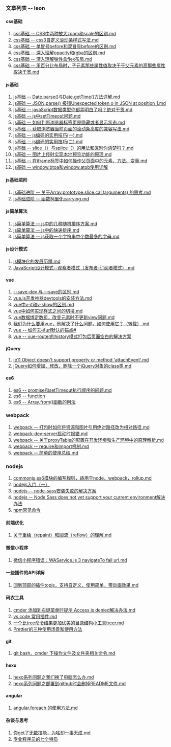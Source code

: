 ### 文章列表 -- leon


#### css基础
1. [css基础 -- CSS中两种放大zoom和scale的区别.md](https://github.com/LeonWuV/FE-blog-repository/blob/master/css%E5%9F%BA%E7%A1%80/CSS%E4%B8%AD%E4%B8%A4%E7%A7%8D%E6%94%BE%E5%A4%A7zoom%E5%92%8Cscale%E7%9A%84%E5%8C%BA%E5%88%AB.md)
2. [css基础 -- css3自定义滚动条样式写法.md](https://github.com/LeonWuV/FE-blog-repository/blob/master/css%E5%9F%BA%E7%A1%80/css3%E8%87%AA%E5%AE%9A%E4%B9%89%E6%BB%9A%E5%8A%A8%E6%9D%A1%E6%A0%B7%E5%BC%8F%E5%86%99%E6%B3%95.md)
3. [css基础 -- 单冒号before和双冒号before的区别.md](https://github.com/LeonWuV/FE-blog-repository/blob/master/css%E5%9F%BA%E7%A1%80/css%E5%9F%BA%E7%A1%80--%E5%8D%95%E5%86%92%E5%8F%B7before%E5%92%8C%E5%8F%8C%E5%86%92%E5%8F%B7before%E7%9A%84%E5%8C%BA%E5%88%AB.md)
4. [css基础 -- 深入理解opacity和rgba的区别.md](https://github.com/LeonWuV/FE-blog-repository/blob/master/css%E5%9F%BA%E7%A1%80/css%E5%9F%BA%E7%A1%80--%E6%B7%B1%E5%85%A5%E7%90%86%E8%A7%A3opacity%E5%92%8Crgba%E7%9A%84%E5%8C%BA%E5%88%AB.md)
5. [css基础 -- 深入理解弹性盒flex布局.md](https://github.com/LeonWuV/FE-blog-repository/blob/master/css%E5%9F%BA%E7%A1%80/%E6%B7%B1%E5%85%A5%E7%90%86%E8%A7%A3%E5%BC%B9%E6%80%A7%E7%9B%92flex%E5%B8%83%E5%B1%80.md)
6. [css基础 -- 用百分比布局时，子元素那些属性值取决于于父元素的高那些属性取决于宽.md](https://github.com/LeonWuV/FE-blog-repository/blob/master/css%E5%9F%BA%E7%A1%80/%E7%94%A8%E7%99%BE%E5%88%86%E6%AF%94%E5%B8%83%E5%B1%80%E6%97%B6%EF%BC%8C%E5%AD%90%E5%85%83%E7%B4%A0%E9%82%A3%E4%BA%9B%E5%B1%9E%E6%80%A7%E5%80%BC%E5%8F%96%E5%86%B3%E4%BA%8E%E4%BA%8E%E7%88%B6%E5%85%83%E7%B4%A0%E7%9A%84%E9%AB%98%E9%82%A3%E4%BA%9B%E5%B1%9E%E6%80%A7%E5%8F%96%E5%86%B3%E4%BA%8E%E5%AE%BD.md)


#### js基础
1. [js基础 -- Date.parse()与Date.getTime()方法详解.md](https://github.com/LeonWuV/FE-blog-repository/blob/master/js%E5%9F%BA%E7%A1%80/Date.parse()%E4%B8%8EDate.getTime()%E6%96%B9%E6%B3%95%E8%AF%A6%E8%A7%A3.md)
2. [js基础 -- JSON.parse() 报错Unexpected token o in JSON at position 1.md](https://github.com/LeonWuV/FE-blog-repository/blob/master/js%E5%9F%BA%E7%A1%80/JSON.parse()%20%E6%8A%A5%E9%94%99Unexpected%20token%20o%20in%20JSON%20at%20position%201.md)
3. [js基础 -- javaScript数据类型你都弄明白了吗？绝对干货.md](https://github.com/LeonWuV/FE-blog-repository/blob/master/js%E5%9F%BA%E7%A1%80/javaScript%E6%95%B0%E6%8D%AE%E7%B1%BB%E5%9E%8B%E4%BD%A0%E9%83%BD%E5%BC%84%E6%98%8E%E7%99%BD%E4%BA%86%E5%90%97%EF%BC%9F%E7%BB%9D%E5%AF%B9%E5%B9%B2%E8%B4%A7.md)
4. [js基础 -- js中setTimeout问题.md](https://github.com/LeonWuV/FE-blog-repository/blob/master/js%E5%9F%BA%E7%A1%80/js%E5%9F%BA%E7%A1%80--setTimeout%E9%97%AE%E9%A2%98.md)
5. [js基础 -- 如何判断浏览器标签页是隐藏或者显示状态.md](https://github.com/LeonWuV/FE-blog-repository/blob/master/js%E5%9F%BA%E7%A1%80/js%E5%9F%BA%E7%A1%80--%E5%A6%82%E4%BD%95%E5%88%A4%E6%96%AD%E6%B5%8F%E8%A7%88%E5%99%A8%E6%A0%87%E7%AD%BE%E9%A1%B5%E6%98%AF%E9%9A%90%E8%97%8F%E6%88%96%E8%80%85%E6%98%BE%E7%A4%BA%E7%8A%B6%E6%80%81.md)
6. [js基础 -- 获取浏览器当前页面的滚动条高度的兼容写法.md](https://github.com/LeonWuV/FE-blog-repository/blob/master/js%E5%9F%BA%E7%A1%80/js%E5%9F%BA%E7%A1%80--%E8%8E%B7%E5%8F%96%E6%B5%8F%E8%A7%88%E5%99%A8%E5%BD%93%E5%89%8D%E9%A1%B5%E9%9D%A2%E7%9A%84%E6%BB%9A%E5%8A%A8%E6%9D%A1%E9%AB%98%E5%BA%A6%E7%9A%84%E5%85%BC%E5%AE%B9%E5%86%99%E6%B3%95.md)
7. [js基础 -- js编码的实用技巧(一).md](https://github.com/LeonWuV/FE-blog-repository/blob/master/js%E5%9F%BA%E7%A1%80/js%E7%BC%96%E7%A0%81%E7%9A%84%E5%AE%9E%E7%94%A8%E6%8A%80%E5%B7%A7(%E4%B8%80).md)
8. [js基础 -- js编码的实用技巧(二).md](https://github.com/LeonWuV/FE-blog-repository/blob/master/js%E5%9F%BA%E7%A1%80/js%E7%BC%96%E7%A0%81%E7%9A%84%E5%AE%9E%E7%94%A8%E6%8A%80%E5%B7%A7(%E4%B8%80).md)
9. [js基础 --  slice（）与splice（）的用法和区别你清楚吗？.md](https://github.com/LeonWuV/FE-blog-repository/blob/master/js%E5%9F%BA%E7%A1%80/slice%EF%BC%88%EF%BC%89%E4%B8%8Esplice%EF%BC%88%EF%BC%89%E7%9A%84%E7%94%A8%E6%B3%95%E5%92%8C%E5%8C%BA%E5%88%AB%E4%BD%A0%E6%B8%85%E6%A5%9A%E5%90%97%EF%BC%9F.md)
10. [js基础 -- 图片上传时实现本地预览功能的原理.md](https://github.com/LeonWuV/FE-blog-repository/blob/master/js%E5%9F%BA%E7%A1%80/%E5%9B%BE%E7%89%87%E4%B8%8A%E4%BC%A0%E6%97%B6%E5%AE%9E%E7%8E%B0%E6%9C%AC%E5%9C%B0%E9%A2%84%E8%A7%88%E5%8A%9F%E8%83%BD%E7%9A%84%E5%8E%9F%E7%90%86.md)
11. [js基础 -- 在iframe标签中如何操作父页面中的元素、方法、变量.md](https://github.com/LeonWuV/FE-blog-repository/blob/master/js%E5%9F%BA%E7%A1%80/%E5%A6%82%E4%BD%95%E6%93%8D%E4%BD%9Ciframe%E7%88%B6%E9%A1%B5%E9%9D%A2%E4%B8%AD%E7%9A%84%E5%85%83%E7%B4%A0%E3%80%81%E6%96%B9%E6%B3%95%E3%80%81%E5%8F%98%E9%87%8F.md)
12. [js基础 -- window.btoa和window.atob使用详解](https://github.com/LeonWuV/FE-blog-repository/blob/master/js%E5%9F%BA%E7%A1%80/js%E5%9F%BA%E7%A1%80%20--%20window.btoa%E5%92%8Cwindow.atob%E4%BD%BF%E7%94%A8%E8%AF%A6%E8%A7%A3.md)

#### js基础进阶
1. [js基础进阶 -- 关于Array.prototype.slice.call(arguments) 的思考.md](https://github.com/LeonWuV/FE-blog-repository/blob/master/js%E5%9F%BA%E7%A1%80%E8%BF%9B%E9%98%B6/js%E5%9F%BA%E7%A1%80%E8%BF%9B%E9%98%B6--%E5%85%B3%E4%BA%8EArray.prototype.slice.call(arguments)%20%E7%9A%84%E6%80%9D%E8%80%83.md)
2. [js基础进阶 -- 函数柯里化carrying.md](https://github.com/LeonWuV/FE-blog-repository/blob/master/js%E5%9F%BA%E7%A1%80%E8%BF%9B%E9%98%B6/js%E5%9F%BA%E7%A1%80%E8%BF%9B%E9%98%B6--%E5%87%BD%E6%95%B0%E6%9F%AF%E9%87%8C%E5%8C%96carrying.md)


#### js简单算法
1. [js简单算法 -- js中的几种随机排序方案.md](https://github.com/LeonWuV/FE-blog-repository/blob/master/js%E7%AE%80%E5%8D%95%E7%AE%97%E6%B3%95/js%E4%B8%AD%E7%9A%84%E5%87%A0%E7%A7%8D%E9%9A%8F%E6%9C%BA%E6%8E%92%E5%BA%8F%E6%96%B9%E6%A1%88.md)
2. [js简单算法 -- js中的快速排序.md](https://github.com/LeonWuV/FE-blog-repository/blob/master/js%E7%AE%80%E5%8D%95%E7%AE%97%E6%B3%95/js%E4%B8%AD%E7%9A%84%E5%BF%AB%E9%80%9F%E6%8E%92%E5%BA%8F.md)
3. [js简单算法 -- js获取一个字符串中个数最多的字母.md](https://github.com/LeonWuV/FE-blog-repository/blob/master/js%E7%AE%80%E5%8D%95%E7%AE%97%E6%B3%95/js%E8%8E%B7%E5%8F%96%E4%B8%80%E4%B8%AA%E5%AD%97%E7%AC%A6%E4%B8%B2%E4%B8%AD%E4%B8%AA%E6%95%B0%E6%9C%80%E5%A4%9A%E7%9A%84%E5%AD%97%E6%AF%8D.md)

#### js设计模式
1. [js模块化的发展历程.md](https://github.com/LeonWuV/FE-blog-repository/blob/master/js%E8%AE%BE%E8%AE%A1%E6%A8%A1%E5%BC%8F/js%E6%A8%A1%E5%9D%97%E5%8C%96%E7%9A%84%E5%8F%91%E5%B1%95%E5%8E%86%E7%A8%8B.md)
2. [JavaScript设计模式--观察者模式（发布者-订阅者模式）.md](https://github.com/LeonWuV/FE-blog-repository/blob/master/js%E8%AE%BE%E8%AE%A1%E6%A8%A1%E5%BC%8F/JavaScript%E8%AE%BE%E8%AE%A1%E6%A8%A1%E5%BC%8F--%E8%A7%82%E5%AF%9F%E8%80%85%E6%A8%A1%E5%BC%8F%EF%BC%88%E5%8F%91%E5%B8%83%E8%80%85-%E8%AE%A2%E9%98%85%E8%80%85%E6%A8%A1%E5%BC%8F%EF%BC%89.md)

#### vue
1. [--save-dev 与 --save的区别.md](https://github.com/LeonWuV/FE-blog-repository/blob/master/vue/--save-dev%20%E4%B8%8E%20--save%E7%9A%84%E5%8C%BA%E5%88%AB.md)
2. [vue.js开发神器devtools的安装方法.md](https://github.com/LeonWuV/FE-blog-repository/blob/master/vue/vue.js%E5%BC%80%E5%8F%91%E7%A5%9E%E5%99%A8devtools%E7%9A%84%E5%AE%89%E8%A3%85%E6%96%B9%E6%B3%95.md)
3. [vue中v-if和v-show的区别.md](https://github.com/LeonWuV/FE-blog-repository/blob/master/vue/vue%E4%B8%ADv-if%E5%92%8Cv-show%E7%9A%84%E5%8C%BA%E5%88%AB.md)
4. [vue中如何实现样式之间的切换.md](https://github.com/LeonWuV/FE-blog-repository/blob/master/vue/vue%E4%B8%AD%E5%A6%82%E4%BD%95%E5%AE%9E%E7%8E%B0%E6%A0%B7%E5%BC%8F%E4%B9%8B%E9%97%B4%E7%9A%84%E5%88%87%E6%8D%A2.md)
5. [vue数据绑定数组，改变元素时不更新view问题.md](https://github.com/LeonWuV/FE-blog-repository/blob/master/vue/vue%E6%95%B0%E6%8D%AE%E7%BB%91%E5%AE%9A%E6%95%B0%E7%BB%84%EF%BC%8C%E6%94%B9%E5%8F%98%E5%85%83%E7%B4%A0%E6%97%B6%E4%B8%8D%E6%9B%B4%E6%96%B0view%E9%97%AE%E9%A2%98.md)
6. [我们为什么要用vue，他解决了什么问题，如何使用它？（转载）.md](https://github.com/LeonWuV/FE-blog-repository/blob/master/vue/%E6%88%91%E4%BB%AC%E4%B8%BA%E4%BB%80%E4%B9%88%E8%A6%81%E7%94%A8vue%EF%BC%8C%E4%BB%96%E8%A7%A3%E5%86%B3%E4%BA%86%E4%BB%80%E4%B9%88%E9%97%AE%E9%A2%98%EF%BC%8C%E5%A6%82%E4%BD%95%E4%BD%BF%E7%94%A8%E5%AE%83%EF%BC%9F%EF%BC%88%E8%BD%AC%E8%BD%BD%EF%BC%89.md)
7. [vue -- 如何去掉url默认的锚点#](https://github.com/LeonWuV/FE-blog-repository/blob/master/vue/vue%20--%20%E5%A6%82%E4%BD%95%E5%8E%BB%E6%8E%89url%E9%BB%98%E8%AE%A4%E7%9A%84%E9%94%9A%E7%82%B9%23.md)
8. [vue -- vue-router的history模式打包后页面空白的解决方案](https://github.com/LeonWuV/FE-blog-repository/blob/master/vue/vue%20--%20vue-router%E7%9A%84history%E6%A8%A1%E5%BC%8F%E6%89%93%E5%8C%85%E5%90%8E%E9%A1%B5%E9%9D%A2%E7%A9%BA%E7%99%BD%E7%9A%84%E8%A7%A3%E5%86%B3%E6%96%B9%E6%A1%88.md)

#### jQuery
1. [ie11 Object doesn't support property or method 'attachEvent'.md](https://github.com/LeonWuV/FE-blog-repository/blob/master/jQuery/ie11%20Object%20doesn't%20support%20property%20or%20method%20'attachEvent'.md)
2. [jQuery如何增加、修改、删除一个jQuery对象的class类.md](https://github.com/LeonWuV/FE-blog-repository/blob/master/jQuery/jQuery%E5%A6%82%E4%BD%95%E5%A2%9E%E5%8A%A0%E3%80%81%E4%BF%AE%E6%94%B9%E3%80%81%E5%88%A0%E9%99%A4%E4%B8%80%E4%B8%AAjQuery%E5%AF%B9%E8%B1%A1%E7%9A%84class%E7%B1%BB.md)

#### es6
1. [es6 -- promise和setTimeout执行顺序的问题.md](https://github.com/LeonWuV/FE-blog-repository/blob/master/es6/promise%E5%92%8CsetTimeout%E6%89%A7%E8%A1%8C%E9%A1%BA%E5%BA%8F%E7%9A%84%E9%97%AE%E9%A2%98.md)
2. [es6 -- function](https://github.com/LeonWuV/FE-blog-repository/blob/master/es6/es6--function.md)
3. [es6 -- Array.from()函数的用法](https://github.com/LeonWuV/FE-blog-repository/blob/master/es6/es6%20--%20Array.from()%E5%87%BD%E6%95%B0%E7%9A%84%E7%94%A8%E6%B3%95.md)

### webpack
1. [webpack -- 打包时如何将资源和图片引用绝对路径改为相对路径.md](https://github.com/LeonWuV/FE-blog-repository/blob/master/webpack/webpack%20--%20%E6%89%93%E5%8C%85%E6%97%B6%E5%A6%82%E4%BD%95%E5%B0%86%E8%B5%84%E6%BA%90%E5%92%8C%E5%9B%BE%E7%89%87%E5%BC%95%E7%94%A8%E7%BB%9D%E5%AF%B9%E8%B7%AF%E5%BE%84%E6%94%B9%E4%B8%BA%E7%9B%B8%E5%AF%B9%E8%B7%AF%E5%BE%84.md)
2. [webpack-dev-server启动时报错.md](https://github.com/LeonWuV/FE-blog-repository/blob/master/webpack/webpack-dev-server%E5%90%AF%E5%8A%A8%E6%97%B6%E6%8A%A5%E9%94%99.md)
3. [webpack -- 关于proxyTable的配置在开发环境和生产环境中的原理解析.md](https://github.com/LeonWuV/FE-blog-repository/blob/master/webpack/webpack%20--%20%E5%85%B3%E4%BA%8EproxyTable%E7%9A%84%E9%85%8D%E7%BD%AE%E5%9C%A8%E5%BC%80%E5%8F%91%E7%8E%AF%E5%A2%83%E5%92%8C%E7%94%9F%E4%BA%A7%E7%8E%AF%E5%A2%83%E4%B8%AD%E7%9A%84%E5%8E%9F%E7%90%86%E8%A7%A3%E6%9E%90.md)
4. [webpack -- require和import机制.md](https://github.com/LeonWuV/FE-blog-repository/blob/master/webpack/webpack%20--%20require%E5%92%8Cimport%E6%9C%BA%E5%88%B6.md)
5. [webpack -- 简单的使用总结.md](https://github.com/LeonWuV/FE-blog-repository/blob/master/webpack/webpack%20--%20%E7%AE%80%E5%8D%95%E7%9A%84%E4%BD%BF%E7%94%A8%E6%80%BB%E7%BB%93.md)

### nodejs
1. [commonjs,es6模块的编写规则，适用于node，webpack，rollup.md](https://github.com/LeonWuV/FE-blog-repository/blob/master/nodejs/commonjs%2Ces6%E6%A8%A1%E5%9D%97%E7%9A%84%E7%BC%96%E5%86%99%E8%A7%84%E5%88%99%EF%BC%8C%E9%80%82%E7%94%A8%E4%BA%8Enode%EF%BC%8Cwebpack%EF%BC%8Crollup.md)
2. [nodejs入门（一）](https://github.com/LeonWuV/FE-blog-repository/blob/master/nodejs/nodejs%E5%85%A5%E9%97%A8%EF%BC%88%E4%B8%80%EF%BC%89.md)
3. [nodejs -- node-sass安装失败的解决方案](https://github.com/LeonWuV/FE-blog-repository/blob/master/nodejs/nodejs%20--%20node-sass%E5%AE%89%E8%A3%85%E5%A4%B1%E8%B4%A5%E7%9A%84%E8%A7%A3%E5%86%B3%E6%96%B9%E6%A1%88.md)
4. [nodejs -- Node Sass does not yet support your current environment解决办法](https://github.com/LeonWuV/FE-blog-repository/blob/master/nodejs/nodejs%20--%20Node%20Sass%20does%20not%20yet%20support%20your%20current%20environment%E8%A7%A3%E5%86%B3%E5%8A%9E%E6%B3%95.md)
5. [npm常见命令](https://github.com/LeonWuV/FE-blog-repository/blob/master/nodejs/npm%E5%B8%B8%E8%A7%81%E5%91%BD%E4%BB%A4.md)

#### 前端优化
1. [关于重绘（repaint）和回流（reflow）的理解.md](https://github.com/LeonWuV/FE-blog-repository/blob/master/%E5%89%8D%E7%AB%AF%E4%BC%98%E5%8C%96/%E5%85%B3%E4%BA%8E%E9%87%8D%E7%BB%98%EF%BC%88repaint%EF%BC%89%E5%92%8C%E5%9B%9E%E6%B5%81%EF%BC%88reflow%EF%BC%89%E7%9A%84%E7%90%86%E8%A7%A3.md)

#### 微信小程序
1. [微信小程序错误：WAService.js 3 navigateTo fail url.md](https://github.com/LeonWuV/FE-blog-repository/blob/master/%E5%BE%AE%E4%BF%A1%E5%B0%8F%E7%A8%8B%E5%BA%8F/%E5%BE%AE%E4%BF%A1%E5%B0%8F%E7%A8%8B%E5%BA%8F%E9%94%99%E8%AF%AF%EF%BC%9AWAService.js%203%20navigateTo%20fail%20url.md)

#### 一些插件的API详解
1. [回到顶部的插件topjs，支持自定义，使用简单，带动画效果.md](https://github.com/LeonWuV/FE-blog-repository/blob/master/%E6%8F%92%E4%BB%B6API%E8%AF%A6%E8%A7%A3/%E8%87%AA%E5%B7%B1%E5%86%99%E4%BA%86%E4%B8%80%E4%B8%AA%E5%9B%9E%E5%88%B0%E9%A1%B6%E9%83%A8%E7%9A%84%E6%8F%92%E4%BB%B6topjs%EF%BC%8C%E6%94%AF%E6%8C%81%E8%87%AA%E5%AE%9A%E4%B9%89%EF%BC%8C%E4%BD%BF%E7%94%A8%E7%AE%80%E5%8D%95%EF%BC%8C%E5%B8%A6%E5%8A%A8%E7%94%BB%E6%95%88%E6%9E%9C.md)

#### 码农工具
1. [cmder 添加到右键菜单时提示 Access is denied解决办法.md](https://github.com/LeonWuV/FE-blog-repository/blob/master/%E7%A0%81%E5%86%9C%E5%B7%A5%E5%85%B7/cmder%20%E6%B7%BB%E5%8A%A0%E5%88%B0%E5%8F%B3%E9%94%AE%E8%8F%9C%E5%8D%95%E6%97%B6%E6%8F%90%E7%A4%BA%20Access%20is%20denied%E8%A7%A3%E5%86%B3%E5%8A%9E%E6%B3%95.md)
2. [vs code 常用插件.md](https://github.com/LeonWuV/FE-blog-repository/blob/master/%E7%A0%81%E5%86%9C%E5%B7%A5%E5%85%B7/vs%20code%20%E5%B8%B8%E7%94%A8%E6%8F%92%E4%BB%B6.md)
3. [一个比tree命令结果更加优美的目录结构小工具treer.md](https://github.com/LeonWuV/FE-blog-repository/blob/master/%E7%A0%81%E5%86%9C%E5%B7%A5%E5%85%B7/%E4%B8%80%E4%B8%AA%E6%AF%94tree%E5%91%BD%E4%BB%A4%E7%BB%93%E6%9E%9C%E6%9B%B4%E5%8A%A0%E4%BC%98%E7%BE%8E%E7%9A%84%E7%9B%AE%E5%BD%95%E7%BB%93%E6%9E%84%E5%B0%8F%E5%B7%A5%E5%85%B7treer.md)
4. [Prettier的三种使用场景和使用方法](https://github.com/LeonWuV/FE-blog-repository/blob/master/%E7%A0%81%E5%86%9C%E5%B7%A5%E5%85%B7/Prettier%E7%9A%84%E4%B8%89%E7%A7%8D%E4%BD%BF%E7%94%A8%E5%9C%BA%E6%99%AF%E5%92%8C%E4%BD%BF%E7%94%A8%E6%96%B9%E6%B3%95.md)

#### git
1. [git bash、cmder 下操作文件及文件夹相关命令.md](https://github.com/LeonWuV/FE-blog-repository/blob/master/git/git%20bash%E3%80%81cmder%20%E4%B8%8B%E6%93%8D%E4%BD%9C%E6%96%87%E4%BB%B6%E5%8F%8A%E6%96%87%E4%BB%B6%E5%A4%B9%E7%9B%B8%E5%85%B3%E5%91%BD%E4%BB%A4.md)

#### hexo
1. [hexo系列问题之我们换了电脑怎么办.md](https://github.com/LeonWuV/FE-blog-repository/blob/master/hexo/hexo%E7%B3%BB%E5%88%97%E9%97%AE%E9%A2%98%E4%B9%8B%E6%88%91%E4%BB%AC%E6%8D%A2%E4%BA%86%E7%94%B5%E8%84%91%E6%80%8E%E4%B9%88%E5%8A%9E.md)
2. [hexo系列问题之部署到github时会删掉README文件.md](https://github.com/LeonWuV/FE-blog-repository/blob/master/hexo/hexo%E7%B3%BB%E5%88%97%E9%97%AE%E9%A2%98%E4%B9%8B%E9%83%A8%E7%BD%B2%E5%88%B0github%E6%97%B6%E4%BC%9A%E5%88%A0%E6%8E%89README%E6%96%87%E4%BB%B6.md)


#### angular
1. [angular.foreach 的使用方法.md](https://github.com/LeonWuV/FE-blog-repository/blob/master/angular/angular.foreach%20%E7%9A%84%E4%BD%BF%E7%94%A8%E6%96%B9%E6%B3%95.md )

#### 杂谈与思考
1. [你get了无数技能，为啥却一事无成.md](https://github.com/LeonWuV/FE-blog-repository/blob/master/%E6%9D%82%E8%B0%88%E4%B8%8E%E6%80%9D%E8%80%83/%E4%BD%A0get%E4%BA%86%E6%97%A0%E6%95%B0%E6%8A%80%E8%83%BD%EF%BC%8C%E4%B8%BA%E5%95%A5%E5%8D%B4%E4%B8%80%E4%BA%8B%E6%97%A0%E6%88%90.md)
2. [专业程序员的七个特质](https://github.com/LeonWuV/FE-blog-repository/blob/master/%E6%9D%82%E8%B0%88%E4%B8%8E%E6%80%9D%E8%80%83/%E4%B8%93%E4%B8%9A%E7%A8%8B%E5%BA%8F%E5%91%98%E7%9A%84%E4%B8%83%E4%B8%AA%E7%89%B9%E8%B4%A8.md)

